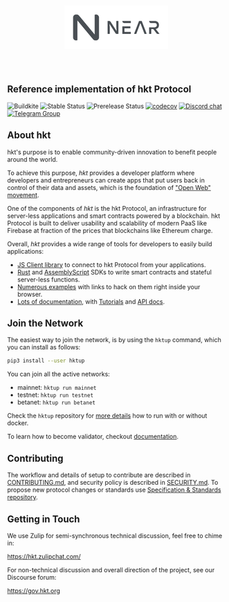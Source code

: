 <br />
<br />

<p align="center">
<img src="docs/images/logo.svg" width="240">
</p>

<br />
<br />


## Reference implementation of hkt Protocol

![Buildkite](https://img.shields.io/buildkite/0eae07525f8e44a19b48fa937813e2c21ee04aa351361cd851) 
![Stable Status][stable-release]
![Prerelease Status][prerelease]
[![codecov][codecov-badge]][codecov-url]
[![Discord chat][discord-badge]][discord-url]
[![Telegram Group][telegram-badge]][telegram-url]

[stable-release]: https://img.shields.io/github/v/release/hktprotocol/hktcore?label=stable
[prerelease]: https://img.shields.io/github/v/release/hktprotocol/hktcore?include_prereleases&label=prerelease
[ci-badge-master]: https://badge.buildkite.com/a81147cb62c585cc434459eedd1d25e521453120ead9ee6c64.svg?branch=master
[ci-url]: https://buildkite.com/hktprotocol/hktcore
[codecov-badge]: https://codecov.io/gh/hktprotocol/hktcore/branch/master/graph/badge.svg
[codecov-url]: https://codecov.io/gh/hktprotocol/hktcore
[discord-badge]: https://img.shields.io/discord/490367152054992913.svg
[discord-url]: https://hkt.chat
[telegram-badge]: https://cdn.jsdelivr.net/gh/Patrolavia/telegram-badge@8fe3382b3fd3a1c533ba270e608035a27e430c2e/chat.svg
[telegram-url]: https://t.me/cryptohkt

## About hkt

hkt's purpose is to enable community-driven innovation to benefit people around the world.

To achieve this purpose, *hkt* provides a developer platform where developers and entrepreneurs can create apps that put users back in control of their data and assets, which is the foundation of ["Open Web" movement][open-web-url].

One of the components of *hkt* is the hkt Protocol, an infrastructure for server-less applications and smart contracts powered by a blockchain.
hkt Protocol is built to deliver usability and scalability of modern PaaS like Firebase at fraction of the prices that blockchains like Ethereum charge.

Overall, *hkt* provides a wide range of tools for developers to easily build applications:
 - [JS Client library][js-api] to connect to hkt Protocol from your applications.
 - [Rust][rust-sdk] and [AssemblyScript][as-sdk] SDKs to write smart contracts and stateful server-less functions.
 - [Numerous examples][examples-url] with links to hack on them right inside your browser.
 - [Lots of documentation][docs-url], with [Tutorials][tutorials-url] and [API docs][api-docs-url].

[open-web-url]: https://techcrunch.com/2016/04/10/1301496/ 
[js-api]: https://github.com/hkt/hkt-api-js 
[rust-sdk]: https://github.com/hkt/hkt-sdk-rs
[as-sdk]: https://github.com/hkt/hkt-sdk-as
[examples-url]: https://hkt.dev
[docs-url]: https://docs.hkt.org
[tutorials-url]: https://docs.hkt.org/tutorials/welcome
[api-docs-url]: https://docs.hkt.org/api/rpc/introduction

## Join the Network

The easiest way to join the network, is by using the `hktup` command, which you can install as follows:

```bash
pip3 install --user hktup
```

You can join all the active networks:
* mainnet: `hktup run mainnet`
* testnet: `hktup run testnet`
* betanet: `hktup run betanet`

Check the `hktup` repository for [more details](https://github.com/hkt/hktup) how to run with or without docker.

To learn how to become validator, checkout [documentation](https://docs.hkt.org/docs/develop/node/validator/staking-and-delegation).

## Contributing

The workflow and details of setup to contribute are described in [CONTRIBUTING.md](CONTRIBUTING.md), and security policy is described in [SECURITY.md](SECURITY.md).
To propose new protocol changes or standards use [Specification & Standards repository](https://github.com/hktprotocol/NEPs).

## Getting in Touch

We use Zulip for semi-synchronous technical discussion, feel free to chime in:

https://hkt.zulipchat.com/

For non-technical discussion and overall direction of the project, see our Discourse forum:

https://gov.hkt.org
